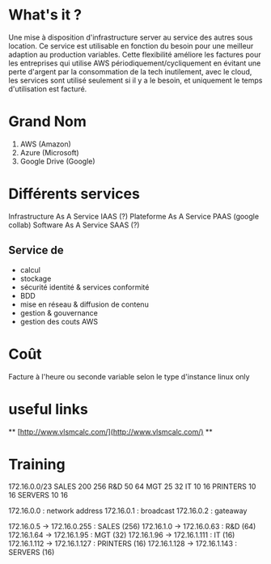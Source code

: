 
# What's it ?

Une mise à disposition d'infrastructure server au service des autres sous location. Ce service est utilisable en fonction du besoin pour une meilleur adaption au production variables. Cette flexibilité améliore les factures pour les entreprises qui utilise AWS périodiquement/cycliquement en évitant une perte d'argent par la consommation de la tech inutilement, avec le cloud, les services sont utilisé seulement si il y a le besoin, et uniquement le temps d'utilisation est facturé.

# Grand Nom

1. AWS (Amazon)
2. Azure (Microsoft)
3. Google Drive (Google)

# Différents services 

Infrastructure As A Service  IAAS (?)
Plateforme As A Service PAAS (google collab)
Software As A Service  SAAS (?)

## Service de

* calcul
* stockage
* sécurité identité & services conformité
* BDD
* mise en réseau & diffusion de contenu
* gestion & gouvernance
* gestion des couts AWS

# Coût

Facture à l'heure ou seconde
variable selon le type d'instance
linux only

# useful links

**
[http://www.vlsmcalc.com/](http://www.vlsmcalc.com/)
**

# Training

172.16.0.0/23
SALES 200 256
R&D 50 64
MGT 25 32
IT 10 16
PRINTERS 10 16
SERVERS 10 16

172.16.0.0 : network address
172.16.0.1 : broadcast
172.16.0.2 : gateaway

172.16.0.5 -> 172.16.0.255 : SALES (256)
172.16.1.0 -> 172.16.0.63 : R&D (64)
172.16.1.64 -> 172.16.1.95 : MGT (32)
172.16.1.96 -> 172.16.1.111 : IT (16)
172.16.1.112 -> 172.16.1.127 : PRINTERS (16)
172.16.1.128 -> 172.16.1.143 : SERVERS (16)
